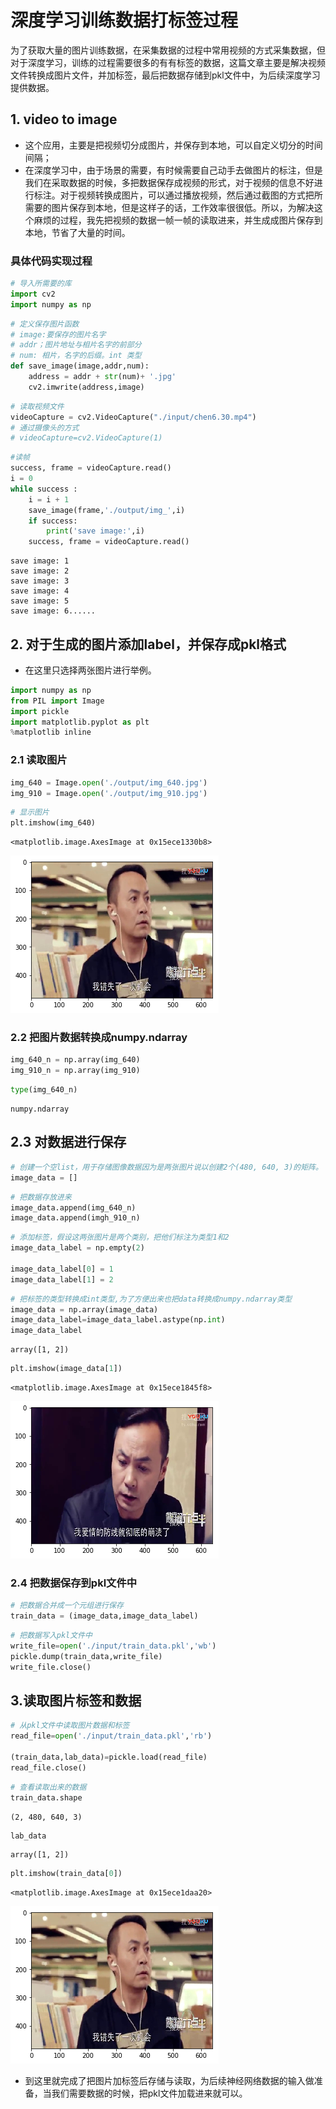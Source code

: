
# 深度学习训练数据打标签过程

为了获取大量的图片训练数据，在采集数据的过程中常用视频的方式采集数据，但对于深度学习，训练的过程需要很多的有有标签的数据，这篇文章主要是解决视频文件转换成图片文件，并加标签，最后把数据存储到pkl文件中，为后续深度学习提供数据。

## 1. video to image

* 这个应用，主要是把视频切分成图片，并保存到本地，可以自定义切分的时间间隔；
* 在深度学习中，由于场景的需要，有时候需要自己动手去做图片的标注，但是我们在采取数据的时候，多把数据保存成视频的形式，对于视频的信息不好进行标注。对于视频转换成图片，可以通过播放视频，然后通过截图的方式把所需要的图片保存到本地，但是这样子的话，工作效率很很低。所以，为解决这个麻烦的过程，我先把视频的数据一帧一帧的读取进来，并生成成图片保存到本地，节省了大量的时间。

### 具体代码实现过程


```python
# 导入所需要的库
import cv2
import numpy as np
```


```python
# 定义保存图片函数
# image:要保存的图片名字
# addr；图片地址与相片名字的前部分
# num: 相片，名字的后缀。int 类型
def save_image(image,addr,num):
    address = addr + str(num)+ '.jpg'
    cv2.imwrite(address,image)
```


```python
# 读取视频文件
videoCapture = cv2.VideoCapture("./input/chen6.30.mp4")
# 通过摄像头的方式
# videoCapture=cv2.VideoCapture(1)
```


```python
#读帧
success, frame = videoCapture.read()
i = 0
while success :
    i = i + 1
    save_image(frame,'./output/img_',i)
    if success:
        print('save image:',i)
    success, frame = videoCapture.read()
```

    save image: 1
    save image: 2
    save image: 3
    save image: 4
    save image: 5
    save image: 6......

## 2. 对于生成的图片添加label，并保存成pkl格式
* 在这里只选择两张图片进行举例。


```python
import numpy as np
from PIL import Image
import pickle
import matplotlib.pyplot as plt
%matplotlib inline
```

### 2.1 读取图片


```python
img_640 = Image.open('./output/img_640.jpg')
img_910 = Image.open('./output/img_910.jpg')
```


```python
# 显示图片
plt.imshow(img_640)
```




    <matplotlib.image.AxesImage at 0x15ece1330b8>



![png](output_13_1.png)


### 2.2 把图片数据转换成numpy.ndarray


```python
img_640_n = np.array(img_640)
img_910_n = np.array(img_910)
```


```python
type(img_640_n)
```




    numpy.ndarray


## 2.3 对数据进行保存


```python
# 创建一个空list，用于存储图像数据因为是两张图片说以创建2个(480, 640, 3)的矩阵。
image_data = []
```


```python
# 把数据存放进来
image_data.append(img_640_n)
image_data.append(imgh_910_n)
```


```python
# 添加标签，假设这两张图片是两个类别，把他们标注为类型1和2
image_data_label = np.empty(2)

image_data_label[0] = 1
image_data_label[1] = 2
```


```python
# 把标签的类型转换成int类型,为了方便出来也把data转换成numpy.ndarray类型
image_data = np.array(image_data)
image_data_label=image_data_label.astype(np.int)
image_data_label
```




    array([1, 2])



```python
plt.imshow(image_data[1])
```




    <matplotlib.image.AxesImage at 0x15ece1845f8>



![png](output_22_1.png)


### 2.4 把数据保存到pkl文件中


```python
# 把数据合并成一个元组进行保存
train_data = (image_data,image_data_label)
```


```python
# 把数据写入pkl文件中
write_file=open('./input/train_data.pkl','wb')  
pickle.dump(train_data,write_file)  
write_file.close()
```

## 3.读取图片标签和数据


```python
# 从pkl文件中读取图片数据和标签
read_file=open('./input/train_data.pkl','rb')  

(train_data,lab_data)=pickle.load(read_file)
read_file.close() 

```


```python
# 查看读取出来的数据
train_data.shape
```




    (2, 480, 640, 3)



```python
lab_data
```




    array([1, 2])



```python
plt.imshow(train_data[0])
```




    <matplotlib.image.AxesImage at 0x15ece1daa20>



![png](output_30_1.png)


* 到这里就完成了把图片加标签后存储与读取，为后续神经网络数据的输入做准备，当我们需要数据的时候，把pkl文件加载进来就可以。
